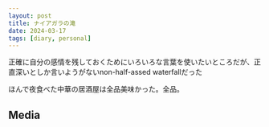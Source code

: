 ```yaml
---
layout: post
title: ナイアガラの滝
date: 2024-03-17
tags: [diary, personal]
---
```


正確に自分の感情を残しておくためにいろいろな言葉を使いたいところだが、正直深いとしか言いようがないnon-half-assed waterfallだった

ほんで夜食べた中華の居酒屋は全品美味かった。全品。
## Media

<div style="display: flex; flex-wrap: wrap; gap: 10px;"><img src="https://lh3.googleusercontent.com/lr/AAJ1LKeYGNyg3kjr0Z3k1_44ueGz7JfW1i2U2JWFy5QV9vXnsCLYVI0A17T1tHQgaonfiRUW-bxQsEENK8MAuiRM04QGj61vV1UlTgjipq2aJkFeyk8QMrcqG-yiX5zDk7RzZNFlg9C-6RwGl7WKsEHJaFBrsVYwVaHNYFJ8HdiCN7MHTyrORwxWLEbZHGWzFuYKj0UG5gPSPai1OnSOCCGgrcaxPLvZkxVffybcH-I5BnAaRKeG7mGayysWfVsFjK6xPPMT1grhhsSGdMCv9vS48vXTqKl8XmiJKceYCAlAJMxEeU6FuKEJWywX0JP42X1ldQ6zCg7S3GXVAudb4PR6Vz3H7C9XDW_agQu8jyLsMpjuOAHCFyM-H8c-iOOblnS2upznue1EW4v6EoQJH20DW9S0cr-k-1bqXggnh1pAhqsSTEUPPzvKZSp52hy5KbGWvelB-W5Hf-urcWTZUD0Elf2MY9s7p2AxZ043-vjYuiEfa2JZ2ynYwbtlwTS4lwWWHidZyNDgBzN6mvDwvOwEyA5yDqtxCNUA_2_E5EQTHWWUhER3NwK3ES4YTR1qCIMpHEVmXxMOr_xbvE9Yqb7W4U2duH-GgvcZqJpJspLYW9rTldIfn1HgMSPShjFivfElJFygJjctlXlqIim5uIP_kJ8nZyKxxTkWycVcqFo3y9gGvJPSqWk0b4yX5FulkX-IHKzPdb5vAR7GYPd4ZaSSfj935AoGX9i3XKjMS5UYsh_ZP4q-8SaWNzfmxZVQMyHlZj5S2K9Nhq7cZbntkCC0HB9VqJm3zFxy8uIIXSZgC48kH0371CCvbMmYzs5wN-uFj67MoFK6sH_7QTohFu9G4_7YF8zdetCk-lsWONenllv9bzsmfqBt2Aul2GcCJ0AU6zRvYMeYtHQlJre67WiwOvgb_u9d3s5N7Cg3ebUef0q2gtZ1_NnV16kqSQDV9GgpW7wXpfQ" alt="" style="max-width: 100%; height: auto;"> <img src="https://lh3.googleusercontent.com/lr/AAJ1LKc45r9uf-iS-Y1WjXYb5IWxrj_uEOeI3VfbxZqZwXHi_o30K5DksXnuFEqTE6_U4ElEUY0Sjym6xV3WxdeyRzOWy-UsHcWXO26tP7Bf3qCO3KdIotvoTx6MnIG4Eq_vdytO5F0HrsAjyUOn3tQeInB_nYp2vLGCpNuJd8Zok7vlu-01Zph4kNXsxr1IVTMA268JjWTyLK6q7ShKata9ZOlagOvI1Q4BSbG3d4zeKBa886jNRr1oxO7sucmgmLEc0Fpj_xvkJlfl8Io99hjHJ7-exoJfZHX_tETfD716OHRd2Id_8re0XIdv2uuGuabeZmTKkK7nXm44Amnt09f-qegb7jurplJX9bjVa4DtTgC0fU6DBF5Y6ffBDEIctXBJZQo_5NYFRpCDEj-D6lp6hMnZAsV2xEMVmeGhZaKS82Aw9jriVavqsiAfi-1xID5MSZXoepZVLVbAjPbbIXCNaYYL4jFBHdcMhWV7Haq32CuMSvT1CvCg473AQyVvo8NjpMKiT9_nmRxHBZbh4FQf7eYczEMhuqECG0Bv_LR7WYZrmKtUTfTUoCvHvzoRtbhswini_ShZt4ucZ9fVZwVscvp_UFauUrbCee9tLFGzjO3g14QfjnJyhSNsgMdXbraJsP22Axzmc6yDOvyLXCvKRyWk51XqHwLfvNlUVjEe-Bz2BEJNgXsa8QDH8Ue8uu9k5jD23zcsVe_sN0KM2mlHaC0Mkmaz9OX-5QAVcnsIPr-ya3PKUoxroVhfEu0BTtWw91wZbvVUwjOY21yoJgKTJ7icGlQORKwU-ThGmH3vqFaN2brtrCfppo56eWAbtfWbmi68fzcVoe-7_SGkDTkwpk5Dll_aK__8riC3qPrFflJlVry-FitxrVTvjEHU3Dx6tOsog_rJv1kpqwVtEkRSQ0k_SEFr38hOw1E1lWgmZ0LtIbs04-zbNgZzZ6cztdZdGbmCjB8" alt="" style="max-width: 100%; height: auto;"> <img src="https://lh3.googleusercontent.com/lr/AAJ1LKd7vbo81v-NJ0qlE3QLkP2wAhSHUOlRfRO57-Xp2kyYkhFhID8uCKAwNqAaaYsMfWwyrtRhqGjgNdIEsqH9HhJwlQi2iXTw--fhQVo6Fa3CPLlvS0jlDiQTJkin8tOu0BCNy2OenuL5AFaVgEqPF57J5MIoODXiv4yYtxIe4lFTIUUWy28-TMjpAIzPjDrWfcmRpdu-E-gstIza-FGyD9A_xEoM4kH7U4T10LiylqVt1kQNPlanblG45yWoff_su7EITtqmEPNpLsptdsd6o4aB0KjnHDYOQe1BnDTOHNWORK-hlYzxV1rlCRp3VkQ-SrAc3EhnCXjvfMnNfoUAOnkdV_jzoHMat-a39ChNzMclwgAAZh9rZC4Y2bkxdvTNqwPY7NxOFLC3z5vBbb5CmfOrE5qLp5i2c4Lm2oXlkY-hFsraxru4DS8IDgrBHvx4hIldDZOVUlThjDBBhHuiSpIWAxokab_ruWgj5Y8d1XyBKLh9YYZVFGM5K_I4AgGL3fIVhtFKpH9O6CQbHuZhCU_5-lJVoj51GlHyfXiHJLSUXR9vxZkt2aAlYEMBtUcbOPZWK1oIyGKcFxQqV0eZ2AHQ2pmsZ717cq-7PYA2MSJqUTfm1KTHuCGyV-HAreCKCImt7YcXaR-CssRZsJbaUc28GLdtTlJ6tPFq1cOW1XeqStChzKuGEqx4So9huW7M9s12ChhqMaT_cWj9-sOtii-5Ou82SUMyAiwVpMbt0iLSoOtMn6M6w2FNU1Jgs8OjJ-byp89T44ghYnurSaCJz1m6x6fOTcrtJ5EfDoNlCW_gXP7BiVEzaCoXNee9_GTDkZ9ZaPpIQSS3td9RdPK1oJI0arDXHh4kTvjNI6H7_thaIauOj9o_-a7mUFdG1-f4KpAN8b1sb4dmEJ7MiCuSl3M2Ij123iQ-uUtdllwfEVJ_U76XJju_ftUZV7JjunSfgmZJLYE" alt="" style="max-width: 100%; height: auto;"></div>
